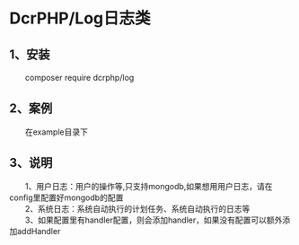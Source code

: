 # DcrPHP/Log日志类

## 1、安装
　　composer require dcrphp/log

## 2、案例
　　在example目录下  

## 3、说明
　　1、用户日志：用户的操作等,只支持mongodb,如果想用用户日志，请在config里配置好mongodb的配置  
　　2、系统日志：系统自动执行的计划任务、系统自动执行的日志等    
　　3、如果配置里有handler配置，则会添加handler，如果没有配置可以额外添加addHandler